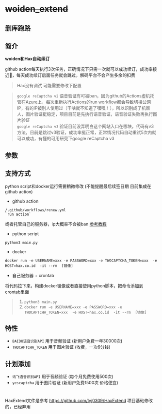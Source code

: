 
# ~~woiden_extend~~

## 删库跑路

## 简介

**woiden和Hax自动续订**

github action每天执行3次任务，正确情况下只需一次就可以成功续订，成功率接近💯，每天成功续订后面任务就会跳过，解码平台不会产生多余的扣费

> Hax没有调试   可能需要修改下配置

> `google reCaptcha v2` 语音验证有可被ban，因为github的Actions虚机托管在Azure上，每次重新执行Actions的run workflow都会导致切换公网IP，有的IP被别人使用过（干啥就不知道了嘿嘿！），所以识别成了机器人，图片验证挺稳定，项目目前是先执行语音验证，语音验证失败再执行图片验证<br/>
> `google reCaptcha v3` 验证目前没弄明白这个网站入口在哪块，代码有v3方法，目前是跳过v3验证，成功率挺正常，正常情况代码自动重试5次内就可以成功，有懂的可用研究下google reCaptcha v3


## 参数



## 支持方式
python script和docker运行需要稍微修改 (不能提醒最后续签日期 目前集成在github action)

- github action

```
/.github/workflows/renew.yml
`run action`
```

或者托管自己的服务器，ip大概率不会被ban  [参考教程](https://docs.github.com/cn/actions/hosting-your-own-runners/about-self-hosted-runners)
- python script

`python3 main.py`
- docker

```
docker run -e USERNAME=xxx -e PASSWORD=xxx -e TWOCAPTCHA_TOKEN=xxx  -e HOST=hax.co.id  -it --rm  [镜像]
```
- 自己服务器 + crontab

将代码拉下来，构建docker镜像或者直接使用python脚本，把命令添加到crontab里面

> 1. `python3 main.py`
> 2. `docker run -e USERNAME=xxx -e PASSWORD=xxx -e TWOCAPTCHA_TOKEN=xxx  -e HOST=hax.co.id  -it --rm  [镜像]`

## 特性
- `BAIDU语音识别API` 用于音频验证 (新用户免费一年30000次)
- `TWOCAPTCHA_TOKEN` 用于图片验证 (收费，一次6分钱)

## 计划添加
- `讯飞语音识别API` 用于音频验证 (每个月免费使用500次)
- `yescaptcha` 用于图片验证 (新用户免费1500次 价格便宜)



<h1></h1>

HaxExtend文件是参考 https://github.com/lyj0309/HaxExtend 项目基础修改的，已经弃用
